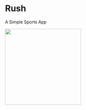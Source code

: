 # Rush 
A Simple Sports App

<img src="https://user-images.githubusercontent.com/79627666/196587501-ac364faa-471f-411b-b022-9a8fb1bf8d43.PNG" width="250" >
